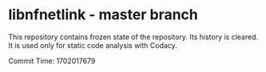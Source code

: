 # libnfnetlink - master branch

This repository contains frozen state of the repository.
Its history is cleared. It is used only for static code
analysis with Codacy.

Commit Time: 1702017679